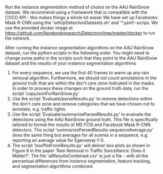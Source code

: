 Run the instance segmentation method of choice on the AAU RainSnow dataset. We recommend using a framework that is compatible with the COCO API - this makes things a whole lot easier
We have set up Facebooks Mask R-CNN using the 'setUpDetectionDatasets.sh' and '*.yaml'-scrips. We use the provided docker image at https://github.com/facebookresearch/Detectron/tree/master/docker to run the network.


After running the instance segmentation algorithms on the AAU RainSnow dataset, run the python scripts in the following order. You might need to change some paths in the scripts such that they point to the AAU RainSnow dataset and the results of your instance segmentation algorithms

1. For every sequence, we use the first 40 frames to warm up any rain removal algorithm. Furthermore, we should not count annotations in the ground truth that are within the don't care zone indicated in the masks. In order to process these changes on the ground truth data, run the script 'copyJsonForRainSnow.py'
2. Use the script 'Evaluate/parseResults.py' to remove detections within the don't care zone and remove categories that we have chosen not to annotate, e.g. traffic lights. 
3. Use the script 'Evaluate/summarizeParsedResults.py' to evaluate the detections using the AAU RainSnow ground truth. This file is specifically tailored to format the results of MS FCIS and Facebook Mask R-CNN detectors. The script 'summarizeParsedResults-sequenceAverage.py' does the same thing but averages for all scenes in a sequence, e.g. reporting an average value for Egensevej-1-5. 
4. The script 'boxPlotFromResults.py' will deliver box plots as shown in Figure 6 in the paper 'Rain Removal in Traffic Surceillance: Does it Matter?'. The file 'allResultsCombined.csv' is just a file - with all the percentual differences from instance segmentation, feature tracking, and segmentation algorithms combined.
